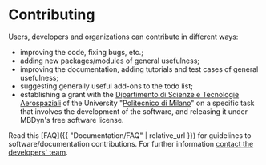 ---
---

# Contributing

Users, developers and organizations can contribute in different ways:

- improving the code, fixing bugs, etc.; 
- adding new packages/modules of general usefulness; 
- improving the documentation, adding tutorials and test cases of general usefulness; 
- suggesting generally useful add-ons to the todo list; 
- establishing a grant with the 
  [Dipartimento di Scienze e Tecnologie Aerospaziali](https://www.aero.polimi.it/) 
  of the University "[Politecnico di Milano](https://www.polimi.it/)" on a specific task that involves the development of the software, and releasing it under MBDyn's free software license. 

Read this [FAQ]({{ "Documentation/FAQ" | relative_url }}) for guidelines to software/documentation contributions.
For further information [contact the developers' team](mailto:mbdyn@aero.polimi.it).
